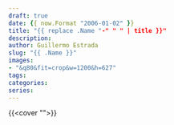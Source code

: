 ```yaml
---
draft: true
date: {{ now.Format "2006-01-02" }}
title: "{{ replace .Name "-" " " | title }}"
description:
author: Guillermo Estrada
slug: "{{ .Name }}"
images:
- "&q80&fit=crop&w=1200&h=627"
tags:
categories:
series:
---
```


{{<cover "">}}